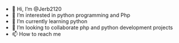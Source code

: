 - 👋 Hi, I’m @Jerb2120
- 👀 I’m interested in python programming and Php
- 🌱 I’m currently learning python
- 💞️ I’m looking to collaborate php and python development projects
- 📫 How to reach me 

<!---
Jerb2120/Jerb2120 is a ✨ special ✨ repository because its `README.md` (this file) appears on your GitHub profile.
You can click the Preview link to take a look at your changes.
--->
